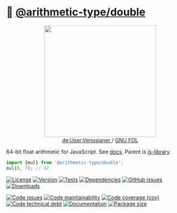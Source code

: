 :1234: [@arithmetic-type/double](https://arithmetic-type.github.io/double)
==

<p align="center">
<a href="https://commons.wikimedia.org/wiki/File:Z3_Deutsches_Museum.JPG">
<img src="https://upload.wikimedia.org/wikipedia/commons/thumb/4/4c/Z3_Deutsches_Museum.JPG/640px-Z3_Deutsches_Museum.JPG" width="300">
</a><br/>
<a href="https://en.wikipedia.org/wiki/de:User:Venusianer">
de:User:Venusianer
</a>
/
<a href="https://www.gnu.org/licenses/fdl-1.3.html">GNU FDL</a>
</p>

64-bit float arithmetic for JavaScript.
See [docs](https://arithmetic-type.github.io/double).
Parent is [js-library](https://github.com/make-github-pseudonymous-again/js-library).

```js
import {mul} from '@arithmetic-type/double';
mul(6, 7); // 42
```

[![License](https://img.shields.io/github/license/arithmetic-type/double.svg)](https://raw.githubusercontent.com/arithmetic-type/double/main/LICENSE)
[![Version](https://img.shields.io/npm/v/@arithmetic-type/double.svg)](https://www.npmjs.org/package/@arithmetic-type/double)
[![Tests](https://img.shields.io/github/workflow/status/arithmetic-type/double/ci?event=push&label=tests)](https://github.com/arithmetic-type/double/actions/workflows/ci.yml?query=branch:main)
[![Dependencies](https://img.shields.io/librariesio/github/arithmetic-type/double.svg)](https://github.com/arithmetic-type/double/network/dependencies)
[![GitHub issues](https://img.shields.io/github/issues/arithmetic-type/double.svg)](https://github.com/arithmetic-type/double/issues)
[![Downloads](https://img.shields.io/npm/dm/@arithmetic-type/double.svg)](https://www.npmjs.org/package/@arithmetic-type/double)

[![Code issues](https://img.shields.io/codeclimate/issues/arithmetic-type/double.svg)](https://codeclimate.com/github/arithmetic-type/double/issues)
[![Code maintainability](https://img.shields.io/codeclimate/maintainability/arithmetic-type/double.svg)](https://codeclimate.com/github/arithmetic-type/double/trends/churn)
[![Code coverage (cov)](https://img.shields.io/codecov/c/gh/arithmetic-type/double/main.svg)](https://codecov.io/gh/arithmetic-type/double)
[![Code technical debt](https://img.shields.io/codeclimate/tech-debt/arithmetic-type/double.svg)](https://codeclimate.com/github/arithmetic-type/double/trends/technical_debt)
[![Documentation](https://arithmetic-type.github.io/double/badge.svg)](https://arithmetic-type.github.io/double/source.html)
[![Package size](https://img.shields.io/bundlephobia/minzip/@arithmetic-type/double)](https://bundlephobia.com/result?p=@arithmetic-type/double)

